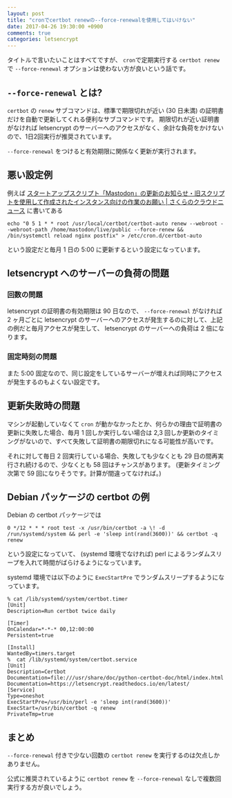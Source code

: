 ```yaml
---
layout: post
title: "cronでcertbot renewの--force-renewalを使用してはいけない"
date: 2017-04-26 19:30:00 +0900
comments: true
categories: letsencrypt
---
```

タイトルで言いたいことはすべてですが、 `cron`で定期実行する `certbot renew` で `--force-renewal` オプションは使わない方が良いという話です。

<!--more-->

## `--force-renewal` とは?

`certbot` の `renew` サブコマンドは、標準で期限切れが近い (30 日未満) の証明書だけを自動で更新してくれる便利なサブコマンドです。
期限切れが近い証明書がなければ letsencrypt のサーバーへのアクセスがなく、余計な負荷をかけないので、1日2回実行が推奨されています。

`--force-renewal` をつけると有効期限に関係なく更新が実行されます。

## 悪い設定例

例えば [スタートアップスクリプト「Mastodon」の更新のお知らせ・旧スクリプトを使用して作成されたインスタンス向けの作業のお願い | さくらのクラウドニュース](http://cloud-news.sakura.ad.jp/2017/04/24/mastodon-startupscript-update/ "スタートアップスクリプト「Mastodon」の更新のお知らせ・旧スクリプトを使用して作成されたインスタンス向けの作業のお願い | さくらのクラウドニュース") に書いてある

    echo "0 5 1 * * root /usr/local/certbot/certbot-auto renew --webroot --webroot-path /home/mastodon/live/public --force-renew && /bin/systemctl reload nginx postfix" > /etc/cron.d/certbot-auto

という設定だと毎月 1 日の 5:00 に更新するという設定になっています。

## letsencrypt へのサーバーの負荷の問題

### 回数の問題

letsencrypt の証明書の有効期限は 90 日なので、 `--force-renewal` がなければ 2 ヶ月ごとに letsencrypt のサーバーへのアクセスが発生するのに対して、上記の例だと毎月アクセスが発生して、 letsencrypt のサーバーへの負荷は 2 倍になります。

### 固定時刻の問題

また 5:00 固定なので、同じ設定をしているサーバーが増えれば同時にアクセスが発生するのもよくない設定です。

## 更新失敗時の問題

マシンが起動していなくて `cron` が動かなかったとか、何らかの理由で証明書の更新に失敗した場合、毎月 1 回しか実行しない場合は 2,3 回しか更新のタイミングがないので、すべて失敗して証明書の期限切れになる可能性が高いです。

それに対して毎日 2 回実行している場合、失敗しても少なくとも 29 日の間再実行され続けるので、少なくとも 58 回はチャンスがあります。
(更新タイミング次第で 59 回になりそうです。計算が間違ってなければ。)

## Debian パッケージの certbot の例

Debian の certbot パッケージでは

    0 */12 * * * root test -x /usr/bin/certbot -a \! -d /run/systemd/system && perl -e 'sleep int(rand(3600))' && certbot -q renew

という設定になっていて、 (systemd 環境でなければ) perl によるランダムスリープを入れて時間がばらけるようになっています。

systemd 環境では以下のように `ExecStartPre` でランダムスリープするようになっています。

```
% cat /lib/systemd/system/certbot.timer
[Unit]
Description=Run certbot twice daily

[Timer]
OnCalendar=*-*-* 00,12:00:00
Persistent=true

[Install]
WantedBy=timers.target
%  cat /lib/systemd/system/certbot.service
[Unit]
Description=Certbot
Documentation=file:///usr/share/doc/python-certbot-doc/html/index.html
Documentation=https://letsencrypt.readthedocs.io/en/latest/
[Service]
Type=oneshot
ExecStartPre=/usr/bin/perl -e 'sleep int(rand(3600))'
ExecStart=/usr/bin/certbot -q renew
PrivateTmp=true
```

## まとめ

`--force-renewal` 付きで少ない回数の `certbot renew` を実行するのは欠点しかありません。

公式に推奨されているように `certbot renew` を `--force-renewal` なしで複数回実行する方が良いでしょう。
